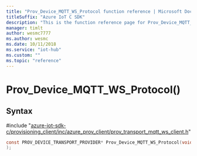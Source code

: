 ```yaml
---                             
title: "Prov_Device_MQTT_WS_Protocol function reference | Microsoft Docs" 
titleSuffix: "Azure IoT C SDK"            
description: "This is the function reference page for Prov_Device_MQTT_WS_Protocol() in the Azure IoT C SDK. This SDK is used with the Azure IoT Hub and Azure IoT Hub Device Provisioning Service"            
manager: timlt                 
author: wesmc7777              
ms.author: wesmc               
ms.date: 10/11/2018                    
ms.service: "iot-hub"             
ms.custom: ""                
ms.topic: "reference"        
---                            
```


# Prov_Device_MQTT_WS_Protocol()

## Syntax

\#include "[azure-iot-sdk-c/provisioning_client/inc/azure_prov_client/prov_transport_mqtt_ws_client.h](../prov-transport-mqtt-ws-client-h.md)"  
```C
const PROV_DEVICE_TRANSPORT_PROVIDER* Prov_Device_MQTT_WS_Protocol(void
);
```

